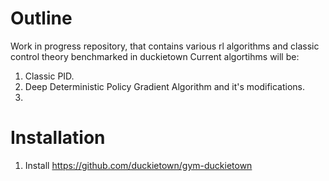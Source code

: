 # Outline
Work in progress repository, that contains various rl algorithms and classic control theory benchmarked in duckietown
Current algortihms will be:
1. Classic PID.
2. Deep Deterministic Policy Gradient Algorithm and it's modifications.
3.

# Installation
1. Install https://github.com/duckietown/gym-duckietown
